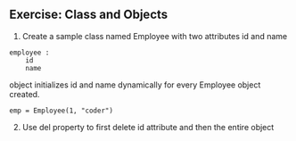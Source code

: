 ## Exercise: Class and Objects

1. Create a sample class named Employee with two attributes id and name 

```
employee :
    id
    name
```
object initializes id and name dynamically for every Employee object created.
 
```
emp = Employee(1, "coder")
```

2. Use del property to first delete id attribute and then the entire object
